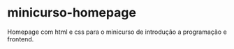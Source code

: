# minicurso-homepage
Homepage com html e css para o minicurso de introdução a programação e frontend.

